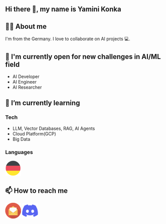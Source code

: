 <!--
**yamninikonka/yamninikonka** is a ✨ _special_ ✨ repository because its `README.md` (this file) appears on your GitHub profile.

Here are some ideas to get you started:

- 🔭 I’m currently working on ...
- 🌱 I’m currently learning ...
- 👯 I’m looking to collaborate on ...
- 🤔 I’m looking for help with ...
- 💬 Ask me about ...
- 📫 How to reach me: ...
- 😄 Pronouns: ...
- ⚡ Fun fact: ...
-->

## Hi there 👋, my name is Yamini Konka
<!--
[![discord server link](https://img.shields.io/badge/Discord-7289DA?style=for-the-badge&logo=discord&logoColor=white)](https://discord.gg/invitelink)
[![twitter profile link](https://img.shields.io/badge/Twitter-1DA1F2?style=for-the-badge&logo=twitter&logoColor=white)](https://twitter.com/username)
-->
## 👧🏻 About me
<!--
![profile view count](https://komarev.com/ghpvc/?username)
-->
I'm from the Germany. I love to collaborate on AI projects 💻. 

## 🔭 I'm currently open for new challenges in AI/ML field
  - AI Developer
  - AI Engineer
  - AI Researcher


## 🌱 I’m currently learning
### Tech
  - LLM, Vector Databases, RAG, AI Agents
  - Cloud Platform(GCP)
  - Big Data

### Languages
<img src="assets/germany-flag.svg" height="50px">


## 📫 How to reach me

[<img src="assets/email.svg" height="50px">](mailto:ykonka@outlook.com)
[<img src="assets/discord-icon.svg" height="50px">](https://discord.gg/Nk2jy3Pstf)
<!--
[<img src="assets/x.png" height="50px">](https://x.com/username)
-->
